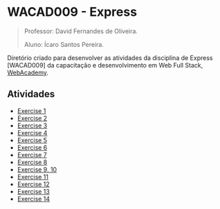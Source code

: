 # WACAD009 - Express

> Professor: David Fernandes de Oliveira.
>
> Aluno: Ícaro Santos Pereira.

Diretório criado para desenvolver as atividades da disciplina de Express [WACAD009] da capacitação e desenvolvimento em Web Full Stack, [WebAcademy](https://webacademy.icomp.ufam.edu.br/).

## Atividades

- [Exercise 1](./Express/)
- [Exercise 2](./ExpTS/)
- [Exercise 3](./ExpTS/src/utils/validateEnv.ts)
- [Exercise 4](./ExpTS/)
- [Exercise 5](./ExpTS/src/middleware/logger.ts)
- [Exercise 6](./ExpTS/src/controllers/main.ts)
- [Exercise 7](./ExpTS/src/views/main/)
- [Exercise 8](./ExpTS/src/views/helpers/)
- [Exercise 9, 10](./ExpTS/src/controllers/main.ts)
- [Exercise 11](./ExpTS/src/views/layouts/main.handlebars)
- [Exercise 12](./ExpTS/public/scss/styles.scss)
- [Exercise 13](./ExpTS/src/views/main/hb1.handlebars)
- [Exercise 14](./ExpTS/src/views/main/ui.handlebars)
